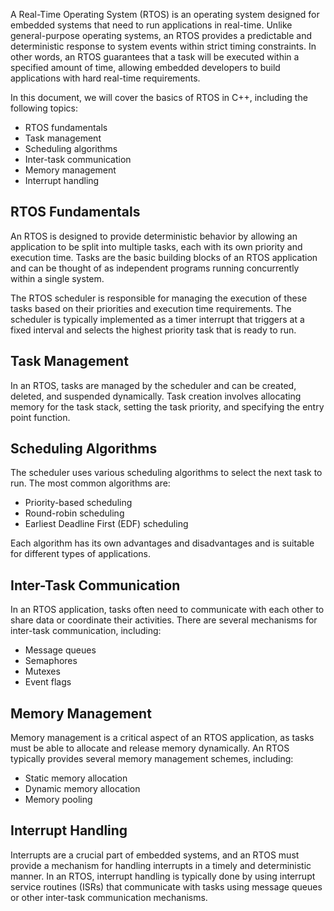 

A Real-Time Operating System (RTOS) is an operating system designed for embedded systems that need to run applications in real-time. Unlike general-purpose operating systems, an RTOS provides a predictable and deterministic response to system events within strict timing constraints. In other words, an RTOS guarantees that a task will be executed within a specified amount of time, allowing embedded developers to build applications with hard real-time requirements.

In this document, we will cover the basics of RTOS in C++, including the following topics:

- RTOS fundamentals
- Task management
- Scheduling algorithms
- Inter-task communication
- Memory management
- Interrupt handling

## RTOS Fundamentals

An RTOS is designed to provide deterministic behavior by allowing an application to be split into multiple tasks, each with its own priority and execution time. Tasks are the basic building blocks of an RTOS application and can be thought of as independent programs running concurrently within a single system.

The RTOS scheduler is responsible for managing the execution of these tasks based on their priorities and execution time requirements. The scheduler is typically implemented as a timer interrupt that triggers at a fixed interval and selects the highest priority task that is ready to run.

## Task Management

In an RTOS, tasks are managed by the scheduler and can be created, deleted, and suspended dynamically. Task creation involves allocating memory for the task stack, setting the task priority, and specifying the entry point function.

## Scheduling Algorithms

The scheduler uses various scheduling algorithms to select the next task to run. The most common algorithms are:

- Priority-based scheduling
- Round-robin scheduling
- Earliest Deadline First (EDF) scheduling

Each algorithm has its own advantages and disadvantages and is suitable for different types of applications.

## Inter-Task Communication

In an RTOS application, tasks often need to communicate with each other to share data or coordinate their activities. There are several mechanisms for inter-task communication, including:

- Message queues
- Semaphores
- Mutexes
- Event flags

## Memory Management

Memory management is a critical aspect of an RTOS application, as tasks must be able to allocate and release memory dynamically. An RTOS typically provides several memory management schemes, including:

- Static memory allocation
- Dynamic memory allocation
- Memory pooling

## Interrupt Handling

Interrupts are a crucial part of embedded systems, and an RTOS must provide a mechanism for handling interrupts in a timely and deterministic manner. In an RTOS, interrupt handling is typically done by using interrupt service routines (ISRs) that communicate with tasks using message queues or other inter-task communication mechanisms.